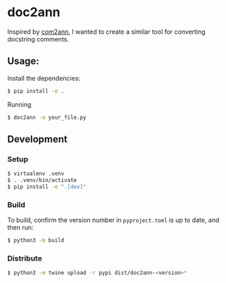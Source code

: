 # doc2ann

Inspired by [com2ann](https://github.com/ilevkivskyi/com2ann), I wanted to create a similar tool for converting docstring comments.


## Usage:

Install the dependencies:
```bash
$ pip install -e .
```
Running

```bash
$ doc2ann -a your_file.py
```


## Development

### Setup

```bash
$ virtualenv .venv
$ . .venv/bin/activate
$ pip install -e ".[dev]"
```

### Build

To build, confirm the version number in `pyproject.toml` is up to date, and then run:
```bash
$ python3 -m build
```

### Distribute
```bash
$ python3 -m twine upload -r pypi dist/doc2ann-<version>*
```

